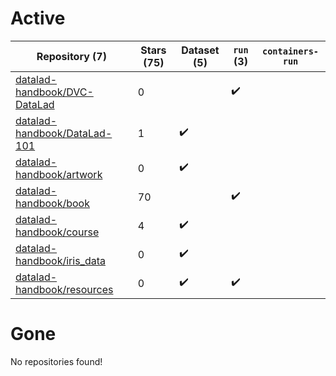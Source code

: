 # Active
| Repository (7) | Stars (75) | Dataset (5) | `run` (3) | `containers-run` |
| --- | --- | --- | --- | --- |
| [datalad-handbook/DVC-DataLad](https://github.com/datalad-handbook/DVC-DataLad) | 0 |  | :heavy_check_mark: |  |
| [datalad-handbook/DataLad-101](https://github.com/datalad-handbook/DataLad-101) | 1 | :heavy_check_mark: |  |  |
| [datalad-handbook/artwork](https://github.com/datalad-handbook/artwork) | 0 | :heavy_check_mark: |  |  |
| [datalad-handbook/book](https://github.com/datalad-handbook/book) | 70 |  | :heavy_check_mark: |  |
| [datalad-handbook/course](https://github.com/datalad-handbook/course) | 4 | :heavy_check_mark: |  |  |
| [datalad-handbook/iris_data](https://github.com/datalad-handbook/iris_data) | 0 | :heavy_check_mark: |  |  |
| [datalad-handbook/resources](https://github.com/datalad-handbook/resources) | 0 | :heavy_check_mark: | :heavy_check_mark: |  |

# Gone
No repositories found!
